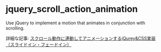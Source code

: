 # jquery_scroll_action_animation
Use jQuery to implement a motion that animates in conjunction with scrolling.

詳細な記事: [スクロール動作に連動してアニメーションするjQurey&CSS実装 （スライドイン・フェードイン）](https://it-web-life.com/jquery_scroll_action_animation/)
